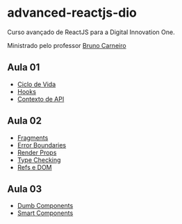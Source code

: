 # advanced-reactjs-dio

Curso avançado de ReactJS para a Digital Innovation One.

Ministrado pelo professor [Bruno Carneiro](https://github.com/Tautorn)


## Aula 01
- [Ciclo de Vida](./life-cycle)
- [Hooks](./hooks)
- [Contexto de API](./context-api)


## Aula 02
- [Fragments](./fragments)
- [Error Boundaries](./error-boundaries)
- [Render Props](./render-props)
- [Type Checking](./type-checking)
- [Refs e DOM](./refs-dom)


## Aula 03
- [Dumb Components](./dumb-components)
- [Smart Components](./smart-components)
